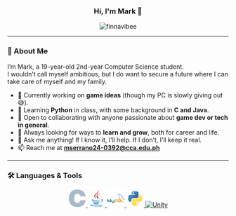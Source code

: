 <h3 align="center">Hi, I'm Mark 👋</h3>

<p align="center"> 
  <img src="https://komarev.com/ghpvc/?username=finnavibee&label=Profile%20views&color=0e75b6&style=flat" alt="finnavibee" /> 
</p>

---

### 👨 About Me  
I’m Mark, a 19-year-old 2nd-year Computer Science student.  
I wouldn’t call myself ambitious, but I do want to secure a future where I can take care of myself and my family.  

- 🔭 Currently working on **game ideas** (though my PC is slowly giving out 😅).  
- 🌱 Learning **Python** in class, with some background in **C and Java**.  
- 👯 Open to collaborating with anyone passionate about **game dev or tech in general**.  
- 🤝 Always looking for ways to **learn and grow**, both for career and life.  
- 💬 Ask me anything! If I know it, I’ll help. If I don’t, I’ll keep it real.  
- 📫 Reach me at **mserrano24-0392@cca.edu.ph**  

---

### 🛠️ Languages & Tools  
<p align="center"> 
  <a href="https://www.cprogramming.com/" target="_blank" rel="noreferrer"> 
    <img src="https://raw.githubusercontent.com/devicons/devicon/master/icons/c/c-original.svg" alt="C" width="40" height="40"/> 
  </a> 
  <a href="https://www.java.com" target="_blank" rel="noreferrer"> 
    <img src="https://raw.githubusercontent.com/devicons/devicon/master/icons/java/java-original.svg" alt="Java" width="40" height="40"/> 
  </a> 
  <a href="https://www.mysql.com/" target="_blank" rel="noreferrer"> 
    <img src="https://raw.githubusercontent.com/devicons/devicon/master/icons/mysql/mysql-original-wordmark.svg" alt="MySQL" width="40" height="40"/> 
  </a> 
  <a href="https://www.python.org" target="_blank" rel="noreferrer"> 
    <img src="https://raw.githubusercontent.com/devicons/devicon/master/icons/python/python-original.svg" alt="Python" width="40" height="40"/> 
  </a> 
  <a href="https://unity.com/" target="_blank" rel="noreferrer"> 
    <img src="https://www.vectorlogo.zone/logos/unity3d/unity3d-icon.svg" alt="Unity" width="40" height="40"/> 
  </a> 
</p>
